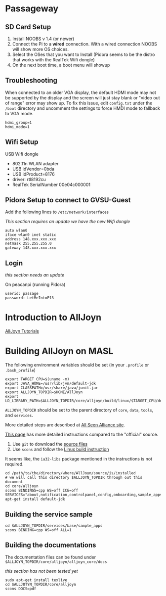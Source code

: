 # Passageway

## SD Card Setup

1. Install NOOBS v 1.4 (or newer)
2. Connect the Pi to a **wired** connection. With a wired connection NOOBS will show more OS choices.
3. Select the OSes that you want to Install (Pidora seems to be the distro
   that works with the RealTek Wifi dongle)
4. On the next boot time, a boot menu will showup

## Troubleshooting

When connected to an older VGA display, the default HDMI mode may not be
supported by the display and the screen will just stay blank or "video out
of range" error may show up. To fix this issue, edit `config.txt` under the
`/boot` directory and uncomment the settings to force HMDI mode to fallback
to VGA mode.

```
hdmi_group=1
hdmi_mode=1
```

## Wifi Setup

USB Wifi dongle

* 802.11n WLAN adapter
* USB idVendor=0bda
* USB idProduct=8176
* driver: rtl8192cu
* RealTek SerialNumber 00e04c000001

## Pidora Setup to connect to GVSU-Guest


Add the following lines to `/etc/network/interfaces`

_This section requires an update we have the new Wifi dongle_
```
auto wlan0
iface wlan0 inet static
address 148.xxx.xxx.xxx
netmask 255.255.255.0
gateway 148.xxx.xxx.xxx
```

## Login
_this section needs an update_

On peacanpi (running Pidora)
```
userid: passage
password: LetMeIntoP13
```

# Introduction to AllJoyn 

[AllJoyn Tutorials](https://www.youtube.com/playlist?list=PL4IDeLjCA5CP7whTaPrEKBdXzj9Fa1-Fm)

# Building AllJoyn on MASL

The following environment variables should be set (in your `.profile` or `.bash_profile`)

```
export TARGET_CPU=$(uname -m)
export JAVA_HOME=/usr/lib/jvm/default-jdk
export CLASSPATH=/usr/share/java/junit.jar
export ALLJOYN_TOPDIR=$HOME/AllJoyn
export LD_LIBRARY_PATH=$ALLJOYN_TOPDIR/core/alljoyn/build/linux/$TARGET_CPU/debug/dist/core/alljoyn/build/linux/x86_64/debug/cpp/lib:$LD_LIBRARY_PATH

```

`ALLJOYN_TOPDIR` should be set to the parent directory of `core`, `data`, `tools`, and `services`.


More detailed steps are described at [All Seen Alliance site](https://allseenalliance.org).

[This page](http://likall.com/blog/?p=24) has more detailed instructions compared to the "official" source.


1. Use `git` to download the [source files](https://wiki.allseenalliance.org/develop/downloading_the_source)
2. Use `scons` and follow the [Linux build instruction](https://allseenalliance.org/developers/develop/building/linux)

It seems like, the `ia32-libs` package mentioned in the instructions is not required.

```
cd /path/to/the/directory/where/AllJoyn/source/is/installed
# we will call this directory $ALLJOYN_TOPDIR through out this document
cd core/alljoyn
scons BINDINGS=cpp WS=off ICE=off SERVICES="about,notification,controlpanel,config,onboarding,sample_apps"
apt-get install default-jdk
```

## Building the service sample

```
cd $ALLJOYN_TOPDIR/services/base/sample_apps
scons BINDING=cpp WS=off ALL=1
```

## Building the documentations

The documentation files can be found under `$ALLJOYN_TOPDIR/core/alljoyn/alljoyn_core/docs`

_this section has not been tested yet_

```
sudo apt-get install texlive
cd $ALLJOTYN_TOPDIR/core/alljoyn
scons DOCS=pdf
```


